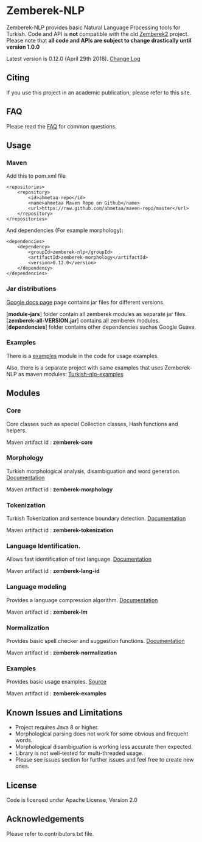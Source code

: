 Zemberek-NLP
============

Zemberek-NLP provides basic Natural Language Processing tools for Turkish.
Code and API is **not** compatible with the old [Zemberek2](https://github.com/ahmetaa/zemberek) project. 
Please note that **all code and APIs are subject to change drastically until version 1.0.0**

Latest version is 0.12.0 (April 29th 2018). [Change Log](CHANGELOG.md)

## Citing

If you use this project in an academic publication, please refer to this site.

## FAQ 

Please read the [FAQ](https://github.com/ahmetaa/zemberek-nlp/wiki/FAQ) for common questions.

## Usage

### Maven

Add this to pom.xml file

    <repositories>
        <repository>
            <id>ahmetaa-repo</id>
            <name>ahmetaa Maven Repo on Github</name>
            <url>https://raw.github.com/ahmetaa/maven-repo/master</url>
        </repository>
    </repositories>

And dependencies (For example morphology):

    <dependencies>
        <dependency>
            <groupId>zemberek-nlp</groupId>
            <artifactId>zemberek-morphology</artifactId>
            <version>0.12.0</version>
        </dependency>
    </dependencies>

### Jar distributions

[Google docs page](https://drive.google.com/#folders/0B9TrB39LQKZWSjNKdVcwWUxxUm8) page 
contains jar files for different versions. 

[**module-jars**] folder contain all zemberek modules as separate jar files. 
[**zemberek-all-VERSION.jar**] contains all zemberek modules. [**dependencies**] folder contains other dependencies suchas Google Guava.

### Examples

There is a [examples](examples) module in the code for usage examples.

Also, there is a separate project with same examples that uses Zemberek-NLP as maven modules: 
[Turkish-nlp-examples](https://github.com/ahmetaa/turkish-nlp-examples)

## Modules

### Core

Core classes such as special Collection classes, Hash functions and helpers.

Maven artifact id : **zemberek-core**

### Morphology

Turkish morphological analysis, disambiguation and word generation. [Documentation](morphology)

Maven artifact id : **zemberek-morphology**

### Tokenization

Turkish Tokenization and sentence boundary detection. [Documentation](tokenization)

Maven artifact id : **zemberek-tokenization**

### Language Identification.

Allows fast identification of text language. [Documentation](lang-id)

Maven artifact id : **zemberek-lang-id**

### Language modeling

Provides a language compression algorithm. [Documentation](lm)

Maven artifact id : **zemberek-lm**

### Normalization

Provides basic spell checker and suggestion functions. [Documentation](normalization)

Maven artifact id : **zemberek-normalization**

### Examples

Provides basic usage examples. [Source](examples)

Maven artifact id : **zemberek-examples**

## Known Issues and Limitations
- Project requires Java 8 or higher.
- Morphological parsing does not work for some obvious and frequent words.
- Morphological disambiguation is working less accurate then expected.
- Library is not well-tested for multi-threaded usage. 
- Please see issues section for further issues and feel free to create new ones.

## License
Code is licensed under Apache License, Version 2.0

## Acknowledgements
Please refer to contributors.txt file.
